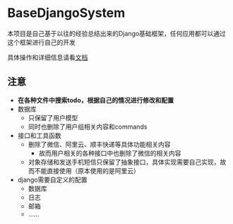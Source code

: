 # BaseDjangoSystem

本项目是自己基于以往的经验总结出来的Django基础框架，任何应用都可以通过这个框架进行自己的开发

具体操作和详细信息请看[文档](Docs/index.md)

## 注意

- **在各种文件中搜索todo，根据自己的情况进行修改和配置**
- 数据库
    - 只保留了用户模型
    - 同时也删除了用户组相关内容和commands
- 接口和工具函数
    - 删除了微信、阿里云、顺丰快递等具体功能相关内容
        - 故而用户相关的各种接口中也删除了微信的相关内容
    - 对象存储和发送手机短信只保留了抽象接口，具体实现需要自己实现，故而不能直接使用（原本使用的是阿里云）
- django需要自定义的配置
    - 数据库
    - 日志
    - 邮箱
    - ……
